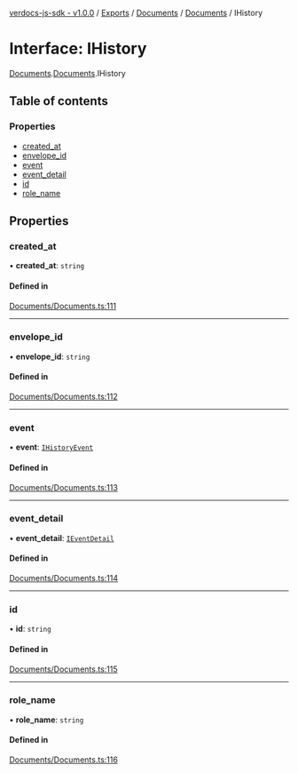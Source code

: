 [verdocs-js-sdk - v1.0.0](../README.md) / [Exports](../modules.md) / [Documents](../modules/Documents.md) / [Documents](../modules/Documents.Documents-1.md) / IHistory

# Interface: IHistory

[Documents](../modules/Documents.md).[Documents](../modules/Documents.Documents-1.md).IHistory

## Table of contents

### Properties

- [created_at](Documents.Documents-1.IHistory.md#created_at)
- [envelope_id](Documents.Documents-1.IHistory.md#envelope_id)
- [event](Documents.Documents-1.IHistory.md#event)
- [event_detail](Documents.Documents-1.IHistory.md#event_detail)
- [id](Documents.Documents-1.IHistory.md#id)
- [role_name](Documents.Documents-1.IHistory.md#role_name)

## Properties

### created\_at

• **created\_at**: `string`

#### Defined in

[Documents/Documents.ts:111](https://github.com/Verdocs/js-sdk/blob/cfc4bfe/src/Documents/Documents.ts#L111)

___

### envelope\_id

• **envelope\_id**: `string`

#### Defined in

[Documents/Documents.ts:112](https://github.com/Verdocs/js-sdk/blob/cfc4bfe/src/Documents/Documents.ts#L112)

___

### event

• **event**: [`IHistoryEvent`](../modules/Documents.Documents-1.md#ihistoryevent)

#### Defined in

[Documents/Documents.ts:113](https://github.com/Verdocs/js-sdk/blob/cfc4bfe/src/Documents/Documents.ts#L113)

___

### event\_detail

• **event\_detail**: [`IEventDetail`](../modules/Documents.Documents-1.md#ieventdetail)

#### Defined in

[Documents/Documents.ts:114](https://github.com/Verdocs/js-sdk/blob/cfc4bfe/src/Documents/Documents.ts#L114)

___

### id

• **id**: `string`

#### Defined in

[Documents/Documents.ts:115](https://github.com/Verdocs/js-sdk/blob/cfc4bfe/src/Documents/Documents.ts#L115)

___

### role\_name

• **role\_name**: `string`

#### Defined in

[Documents/Documents.ts:116](https://github.com/Verdocs/js-sdk/blob/cfc4bfe/src/Documents/Documents.ts#L116)

